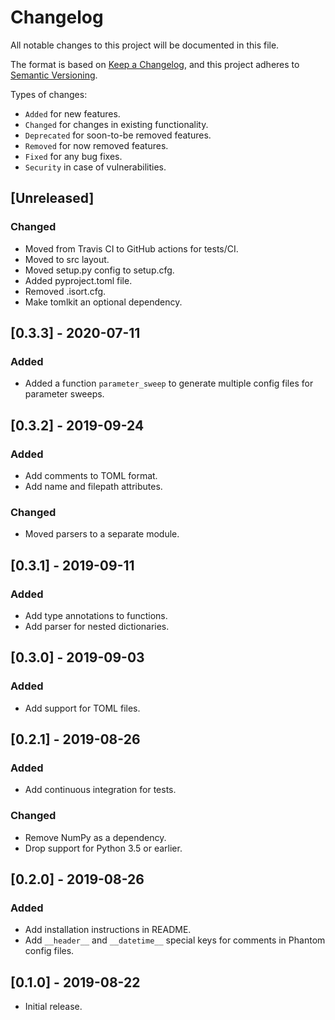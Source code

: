 # Changelog

All notable changes to this project will be documented in this file.

The format is based on [Keep a Changelog](https://keepachangelog.com/en/1.0.0/), and this project adheres to [Semantic Versioning](https://semver.org/spec/v2.0.0.html).

Types of changes:

- `Added` for new features.
- `Changed` for changes in existing functionality.
- `Deprecated` for soon-to-be removed features.
- `Removed` for now removed features.
- `Fixed` for any bug fixes.
- `Security` in case of vulnerabilities.

## [Unreleased]

### Changed

- Moved from Travis CI to GitHub actions for tests/CI.
- Moved to src layout.
- Moved setup.py config to setup.cfg.
- Added pyproject.toml file.
- Removed .isort.cfg.
- Make tomlkit an optional dependency.

## [0.3.3] - 2020-07-11

### Added

- Added a function `parameter_sweep` to generate multiple config files for parameter sweeps.

## [0.3.2] - 2019-09-24

### Added

- Add comments to TOML format.
- Add name and filepath attributes.

### Changed

- Moved parsers to a separate module.

## [0.3.1] - 2019-09-11

### Added

- Add type annotations to functions.
- Add parser for nested dictionaries.

## [0.3.0] - 2019-09-03

### Added

- Add support for TOML files.

## [0.2.1] - 2019-08-26

### Added

- Add continuous integration for tests.

### Changed

- Remove NumPy as a dependency.
- Drop support for Python 3.5 or earlier.

## [0.2.0] - 2019-08-26

### Added

- Add installation instructions in README.
- Add `__header__` and `__datetime__` special keys for comments in Phantom config files.

## [0.1.0] - 2019-08-22

- Initial release.
